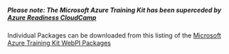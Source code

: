 ##### Please note: The Microsoft Azure Training Kit has been superceded by [Azure Readiness CloudCamp](https://github.com/Azure-Readiness/CloudCamp) ####



Individual Packages can be downloaded from this listing of the [Microsoft Azure Training Kit WebPI Packages](http://composer-test.azurewebsites.net/)
